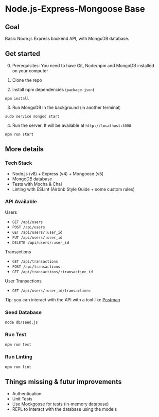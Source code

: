 # Node.js-Express-Mongoose Base

## Goal

Basic Node.js Express backend API, with MongoDB database.


## Get started

0. Prerequisites: You need to have Git, Node/npm and MongoDB installed on your computer

1. Clone the repo

2. Install npm dependencies (`package.json`)
```
npm install
```

3. Run MongoDB in the background (in another terminal)
```
sudo service mongod start
```

4. Run the server. It will be available at `http://localhost:3000`
```
npm run start
```


## More details

### Tech Stack

- Node.js (v8) + Express (v4) + Mongoose (v5)
- MongoDB database
- Tests with Mocha & Chai
- Linting with ESLint (Airbnb Style Guide + some custom rules)


### API Available

Users
- `GET /api/users`
- `POST /api/users`
- `GET /api/users/:user_id`
- `PUT /api/users/:user_id`
- `DELETE /api/users/:user_id`

Transactions
- `GET /api/transactions`
- `POST /api/transactions`
- `GET /api/transactions/:transaction_id`

User Transactions
- `GET /api/users/:user_id/transactions`

Tip: you can interact with the API with a tool like [Postman](https://www.getpostman.com/)


### Seed Database

```
node db/seed.js
```


### Run Test

```
npm run test
```


### Run Linting

```
npm run lint
```


## Things missing & futur improvements

- Authentication
- Unit Tests
- Use [Mockgoose](https://github.com/mockgoose/mockgoose) for tests (in-memory database)
- REPL to interact with the database using the models